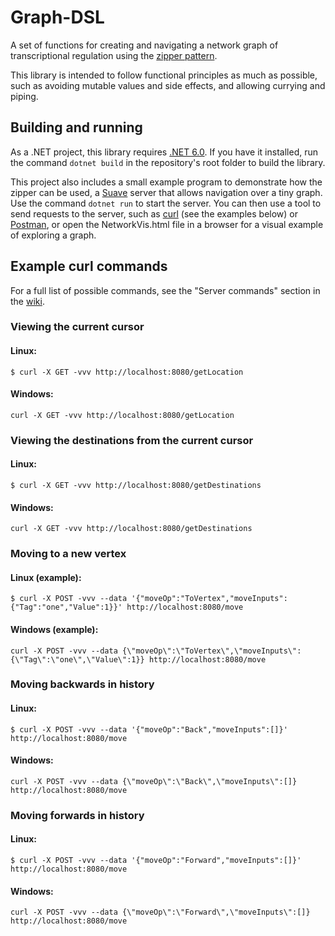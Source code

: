 # Graph-DSL
A set of functions for creating and navigating a network graph of transcriptional regulation using the [zipper pattern](https://en.wikipedia.org/wiki/Zipper_(data_structure)).

This library is intended to follow functional principles as much as possible, such as avoiding mutable values and side effects, and allowing currying and piping.

## Building and running
As a .NET project, this library requires [.NET 6.0](https://dotnet.microsoft.com/en-us/download/dotnet/6.0). If you have it installed, run the command `dotnet build` in the repository's root folder to build the library.

This project also includes a small example program to demonstrate how the zipper can be used, a [Suave](http://suave.io/) server that allows navigation over a tiny graph. Use the command `dotnet run` to start the server. You can then use a tool to send requests to the server, such as [curl](https://curl.se/) (see the examples below) or [Postman](https://www.postman.com/), or open the NetworkVis.html file in a browser for a visual example of exploring a graph.

## Example curl commands
For a full list of possible commands, see the "Server commands" section in the [wiki](https://github.com/mankyKitty/graph-dsl/wiki).

### Viewing the current cursor
#### Linux:
```
$ curl -X GET -vvv http://localhost:8080/getLocation
```
#### Windows:
```
curl -X GET -vvv http://localhost:8080/getLocation
```

### Viewing the destinations from the current cursor
#### Linux:
```
$ curl -X GET -vvv http://localhost:8080/getDestinations
```
#### Windows:
```
curl -X GET -vvv http://localhost:8080/getDestinations
```

### Moving to a new vertex
#### Linux (example):
```
$ curl -X POST -vvv --data '{"moveOp":"ToVertex","moveInputs":{"Tag":"one","Value":1}}' http://localhost:8080/move
```
#### Windows (example):
```
curl -X POST -vvv --data {\"moveOp\":\"ToVertex\",\"moveInputs\":{\"Tag\":\"one\",\"Value\":1}} http://localhost:8080/move
```

### Moving backwards in history
#### Linux:
```
$ curl -X POST -vvv --data '{"moveOp":"Back","moveInputs":[]}' http://localhost:8080/move
```
#### Windows:
```
curl -X POST -vvv --data {\"moveOp\":\"Back\",\"moveInputs\":[]} http://localhost:8080/move
```

### Moving forwards in history
#### Linux:
```
$ curl -X POST -vvv --data '{"moveOp":"Forward","moveInputs":[]}' http://localhost:8080/move
```
#### Windows:
```
curl -X POST -vvv --data {\"moveOp\":\"Forward\",\"moveInputs\":[]} http://localhost:8080/move
```